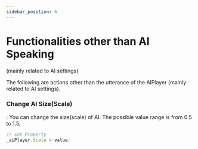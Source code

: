 ```yaml
---
sidebar_position: 6
---
```


# Functionalities other than AI Speaking
(mainly related to AI settings)

The following are actions other than the utterance of the AIPlayer (mainly related to AI settings).

### Change AI Size(Scale)

: You can change the size(scale) of AI. The possible value range is from 0.5 to 1.5.

```js
// set Property
_aiPlayer.Scale = value;
```

